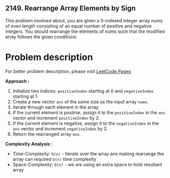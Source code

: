 ## 2149. Rearrange Array Elements by Sign

This problem involved about, you are given a 0-indexed integer array nums of even length consisting of an equal number of positive and negative integers. You should rearrange the elements of nums such that the modified array follows the given conditions:

# Problem description

For better problem description, please visit [LeetCode Pages](https://leetcode.com/problems/rearrange-array-elements-by-sign/description)

**Approach :**<br/>

1. Initialize two indices: `positiveIndex` starting at 0 and `negativeIndex` starting at 1.
2. Create a new vector `ans` of the same size as the input array `nums`.
3. Iterate through each element in the array.
4. If the current element is positive, assign it to the `positiveIndex` in the `ans` vector and increment `positiveIndex` by 2.
5. If the current element is negative, assign it to the `negativeIndex` in the `ans` vector and increment `negativeIndex` by 2.
6. Return the rearranged array `ans`.

**Complexity Analysis :**<br/>

-   Time-Complexity: `O(n)` - Iterate over the array ans making rearrange the array can required `O(n)` time complexity
-   Space-Complexity: `O(n)` - we are using an extra space to hold resultant array
